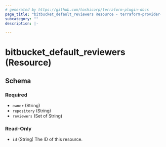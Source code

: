 ```yaml
---
# generated by https://github.com/hashicorp/terraform-plugin-docs
page_title: "bitbucket_default_reviewers Resource - terraform-provider-bitbucket"
subcategory: ""
description: |-
  
---
```


# bitbucket_default_reviewers (Resource)





<!-- schema generated by tfplugindocs -->
## Schema

### Required

- `owner` (String)
- `repository` (String)
- `reviewers` (Set of String)

### Read-Only

- `id` (String) The ID of this resource.



